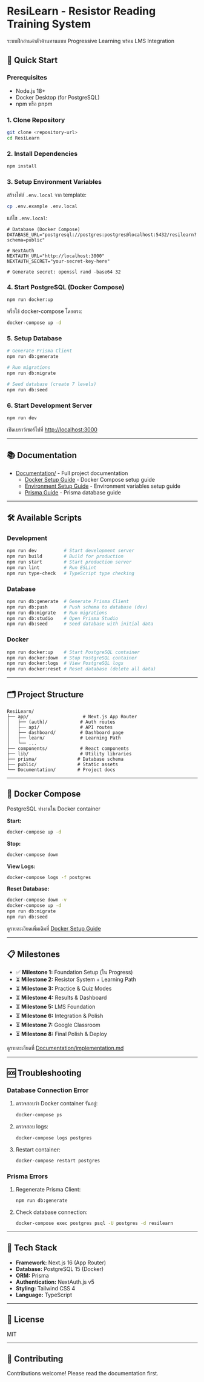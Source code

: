 # ResiLearn - Resistor Reading Training System

ระบบฝึกอ่านค่าตัวต้านทานแบบ Progressive Learning พร้อม LMS Integration

## 🚀 Quick Start

### Prerequisites

- Node.js 18+ 
- Docker Desktop (for PostgreSQL)
- npm หรือ pnpm

### 1. Clone Repository

```bash
git clone <repository-url>
cd ResiLearn
```

### 2. Install Dependencies

```bash
npm install
```

### 3. Setup Environment Variables

สร้างไฟล์ `.env.local` จาก template:

```bash
cp .env.example .env.local
```

แก้ไข `.env.local`:
```env
# Database (Docker Compose)
DATABASE_URL="postgresql://postgres:postgres@localhost:5432/resilearn?schema=public"

# NextAuth
NEXTAUTH_URL="http://localhost:3000"
NEXTAUTH_SECRET="your-secret-key-here"

# Generate secret: openssl rand -base64 32
```

### 4. Start PostgreSQL (Docker Compose)

```bash
npm run docker:up
```

หรือใช้ docker-compose โดยตรง:
```bash
docker-compose up -d
```

### 5. Setup Database

```bash
# Generate Prisma Client
npm run db:generate

# Run migrations
npm run db:migrate

# Seed database (create 7 levels)
npm run db:seed
```

### 6. Start Development Server

```bash
npm run dev
```

เปิดเบราว์เซอร์ไปที่ [http://localhost:3000](http://localhost:3000)

---

## 📚 Documentation

- [Documentation/](./Documentation/) - Full project documentation
  - [Docker Setup Guide](./Documentation/guides/DOCKER_SETUP.md) - Docker Compose setup guide
  - [Environment Setup Guide](./Documentation/guides/ENV_SETUP.md) - Environment variables setup guide
  - [Prisma Guide](./Documentation/guides/PRISMA_GUIDE.md) - Prisma database guide

---

## 🛠️ Available Scripts

### Development
```bash
npm run dev          # Start development server
npm run build        # Build for production
npm run start        # Start production server
npm run lint         # Run ESLint
npm run type-check   # TypeScript type checking
```

### Database
```bash
npm run db:generate  # Generate Prisma Client
npm run db:push      # Push schema to database (dev)
npm run db:migrate   # Run migrations
npm run db:studio    # Open Prisma Studio
npm run db:seed      # Seed database with initial data
```

### Docker
```bash
npm run docker:up    # Start PostgreSQL container
npm run docker:down  # Stop PostgreSQL container
npm run docker:logs  # View PostgreSQL logs
npm run docker:reset # Reset database (delete all data)
```

---

## 🗂️ Project Structure

```
ResiLearn/
├── app/                    # Next.js App Router
│   ├── (auth)/            # Auth routes
│   ├── api/               # API routes
│   ├── dashboard/         # Dashboard page
│   ├── learn/             # Learning Path
│   └── ...
├── components/            # React components
├── lib/                   # Utility libraries
├── prisma/               # Database schema
├── public/               # Static assets
└── Documentation/        # Project docs
```

---

## 🐳 Docker Compose

PostgreSQL ทำงานใน Docker container

**Start:**
```bash
docker-compose up -d
```

**Stop:**
```bash
docker-compose down
```

**View Logs:**
```bash
docker-compose logs -f postgres
```

**Reset Database:**
```bash
docker-compose down -v
docker-compose up -d
npm run db:migrate
npm run db:seed
```

ดูรายละเอียดเพิ่มเติมที่ [Docker Setup Guide](./Documentation/guides/DOCKER_SETUP.md)

---

## 📋 Milestones

- ✅ **Milestone 1:** Foundation Setup (ใน Progress)
- ⏳ **Milestone 2:** Resistor System + Learning Path
- ⏳ **Milestone 3:** Practice & Quiz Modes
- ⏳ **Milestone 4:** Results & Dashboard
- ⏳ **Milestone 5:** LMS Foundation
- ⏳ **Milestone 6:** Integration & Polish
- ⏳ **Milestone 7:** Google Classroom
- ⏳ **Milestone 8:** Final Polish & Deploy

ดูรายละเอียดที่ [Documentation/implementation.md](./Documentation/implementation.md)

---

## 🆘 Troubleshooting

### Database Connection Error

1. ตรวจสอบว่า Docker container รันอยู่:
   ```bash
   docker-compose ps
   ```

2. ตรวจสอบ logs:
   ```bash
   docker-compose logs postgres
   ```

3. Restart container:
   ```bash
   docker-compose restart postgres
   ```

### Prisma Errors

1. Regenerate Prisma Client:
   ```bash
   npm run db:generate
   ```

2. Check database connection:
   ```bash
   docker-compose exec postgres psql -U postgres -d resilearn
   ```

---

## 📖 Tech Stack

- **Framework:** Next.js 16 (App Router)
- **Database:** PostgreSQL 15 (Docker)
- **ORM:** Prisma
- **Authentication:** NextAuth.js v5
- **Styling:** Tailwind CSS 4
- **Language:** TypeScript

---

## 📝 License

MIT

---

## 🙏 Contributing

Contributions welcome! Please read the documentation first.
